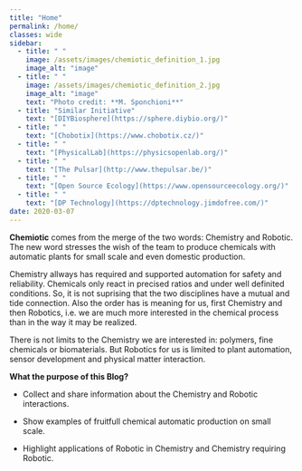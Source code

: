 ```yaml
---
title: "Home"
permalink: /home/
classes: wide
sidebar:
  - title: " "
    image: /assets/images/chemiotic_definition_1.jpg
    image_alt: "image"
  - title: " "
    image: /assets/images/chemiotic_definition_2.jpg
    image_alt: "image"
    text: "Photo credit: **M. Sponchioni**"
  - title: "Similar Initiative"
    text: "[DIYBiosphere](https://sphere.diybio.org/)"
  - title: " "
    text: "[Chobotix](https://www.chobotix.cz/)"
  - title: " "
    text: "[PhysicalLab](https://physicsopenlab.org/)"
  - title: " "
    text: "[The Pulsar](http://www.thepulsar.be/)"
  - title: " "
    text: "[Open Source Ecology](https://www.opensourceecology.org/)"
  - title: " "
    text: "[DP Technology](https://dptechnology.jimdofree.com/)"
date: 2020-03-07
---
```


**Chemiotic** comes from the merge of the two words: Chemistry and Robotic. The new word stresses the wish of the team to produce chemicals with automatic plants for small scale and even domestic production.

Chemistry allways has required and supported automation for safety and reliability. Chemicals only react in precised ratios and under well definited conditions. So, it is not suprising that the two disciplines have a mutual and tide connection. Also the order has is meaning for us, first Chemistry and then Robotics, i.e. we are much more interested in the chemical process than in the way it may be realized. 

There is not limits to the Chemistry we are interested in: polymers, fine chemicals or biomaterials. But Robotics for us is limited to plant automation, sensor development and physical matter interaction.

**What the purpose of this Blog?**

- Collect and share information about the Chemistry and Robotic interactions. 

- Show examples of fruitfull chemical automatic production on small scale.

- Highlight applications of Robotic in Chemistry and Chemistry requiring Robotic.